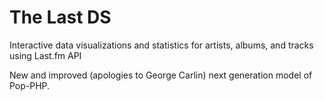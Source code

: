 # The Last DS

Interactive data visualizations and statistics for artists, albums, and tracks using Last.fm API

New and improved (apologies to George Carlin) next generation model of Pop-PHP. 
